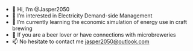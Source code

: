 - 👋 Hi, I’m @Jasper2050
- 👀 I’m interested in Electricity Demand-side Management
- 🌱 I’m currently learning the economic simulation of energy use in craft brewing
- 💞️ If you are a beer lover or have connections with microbreweries
- 📫 No hesitate to contact me jasper2050@outlook.com

<!---
Jasper2050/Jasper2050 is a ✨ special ✨ repository because its `README.md` (this file) appears on your GitHub profile.
You can click the Preview link to take a look at your changes.
--->
